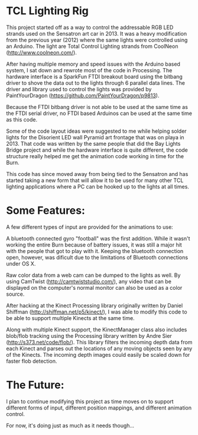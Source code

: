 TCL Lighting Rig
================

This project started off as a way to control the addressable RGB LED strands used on the Sensatron art car in 2013. It was a heavy modification from the previous year (2012) where the same lights were controlled using an Arduino. The light are Total Control Lighting strands from CoolNeon (http://www.coolneon.com/).

After having multiple memory and speed issues with the Arduino based system, I sat down and rewrote most of the code in Processing. The hardware interface is a SparkFun FTDI breakout board using the bitbang driver to shove the data out to the lights through 6 parallel data lines. The driver and library used to control the lights was provided by PaintYourDragon (https://github.com/PaintYourDragon/p9813).

Because the FTDI bitbang driver is not able to be used at the same time as the FTDI serial driver, no FTDI based Arduinos can be used at the same time as this code.

Some of the code layout ideas were suggested to me while helping solder lights for the Disorient LED wall Pyramid art frontage that was on playa in 2013. That code was written by the same people that did the Bay Lights Bridge project and while the hardware interface is quite different, the code structure really helped me get the animation code working in time for the Burn.

This code has since moved away from being tied to the Sensatron and has started taking a new form that will allow it to be used for many other TCL lighting applications where a PC can be hooked up to the lights at all times.

Some Features:
==============

A few different types of input are provided for the animations to use:

A bluetooth connected gyro "football" was the first addition. While it wasn't working the entire Burn because of battery issues, it was still a major hit with the people that got to play with it. Keeping the bluetooth connection open, however, was dificult due to the limitations of Bluetooth connections under OS X.

Raw color data from a web cam can be dumped to the lights as well. By using CamTwist (http://camtwiststudio.com/), any video that can be displayed on the computer's normal monitor can also be used as a color source.

After hacking at the Kinect Processing library originally written by Daniel Shiffman (http://shiffman.net/p5/kinect/), I was able to modify this code to be able to support multiple Kinects at the same time.

Along with multiple Kinect support, the KinectManager class also includes blob/flob tracking using the Processing library written by Andre Sier (http://s373.net/code/flob/). This library filters the incoming depth data from each Kinect and parses out the locations of any moving objects seen by any of the Kinects. The incoming depth images could easily be scaled down for faster flob detection.



The Future:
===========

I plan to continue modifying this project as time moves on to support different forms of input, different position mappings, and different animation control.

For now, it's doing just as much as it needs though...
